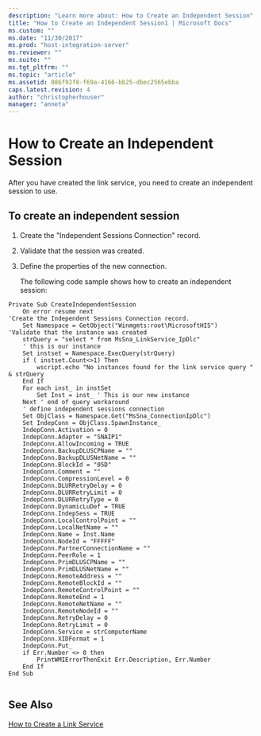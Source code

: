 ```yaml
---
description: "Learn more about: How to Create an Independent Session"
title: "How to Create an Independent Session1 | Microsoft Docs"
ms.custom: ""
ms.date: "11/30/2017"
ms.prod: "host-integration-server"
ms.reviewer: ""
ms.suite: ""
ms.tgt_pltfrm: ""
ms.topic: "article"
ms.assetid: 086f92f8-f69a-4166-bb25-dbec2565ebba
caps.latest.revision: 4
author: "christopherhouser"
manager: "anneta"
---
```

# How to Create an Independent Session
After you have created the link service, you need to create an independent session to use.  
  
## To create an independent session  
  
1. Create the "Independent Sessions Connection" record.  
  
2. Validate that the session was created.  
  
3. Define the properties of the new connection.  
  
   The following code sample shows how to create an independent session:  
  
```  
Private Sub CreateIndependentSession  
    On error resume next  
'Create the Independent Sessions Connection record.  
    Set Namespace = GetObject("Winmgmts:root\MicrosoftHIS")  
'Validate that the instance was created  
    strQuery = "select * from MsSna_LinkService_IpDlc"  
    ' this is our instance  
    Set instset = Namespace.ExecQuery(strQuery)  
    if ( instset.Count<>1) Then  
        wscript.echo "No instances found for the link service query " & strQuery  
    End If  
    For each inst_ in instSet  
        Set Inst = inst_ ' This is our new instance  
    Next ' end of query workaround     
    ' define independent sessions connection  
    Set ObjClass = Namespace.Get("MsSna_ConnectionIpDlc")  
    Set IndepConn = ObjClass.SpawnInstance_  
    IndepConn.Activation = 0  
    IndepConn.Adapter = "SNAIP1"  
    IndepConn.AllowIncoming = TRUE  
    IndepConn.BackupDLUSCPName = ""  
    IndepConn.BackupDLUSNetName = ""  
    IndepConn.BlockId = "05D"  
    IndepConn.Comment = ""  
    IndepConn.CompressionLevel = 0  
    IndepConn.DLURRetryDelay = 0  
    IndepConn.DLURRetryLimit = 0  
    IndepConn.DLURRetryType = 0  
    IndepConn.DynamicLuDef = TRUE  
    IndepConn.IndepSess = TRUE  
    IndepConn.LocalControlPoint = ""  
    IndepConn.LocalNetName = ""  
    IndepConn.Name = Inst.Name  
    IndepConn.NodeId = "FFFFF"  
    IndepConn.PartnerConnectionName = ""  
    IndepConn.PeerRole = 1  
    IndepConn.PrimDLUSCPName = ""  
    IndepConn.PrimDLUSNetName = ""  
    IndepConn.RemoteAddress = ""  
    IndepConn.RemoteBlockId = ""  
    IndepConn.RemoteControlPoint = ""  
    IndepConn.RemoteEnd = 1  
    IndepConn.RemoteNetName = ""  
    IndepConn.RemoteNodeId = ""  
    IndepConn.RetryDelay = 0  
    IndepConn.RetryLimit = 0  
    IndepConn.Service = strComputerName  
    IndepConn.XIDFormat = 1  
    IndepConn.Put_  
    if Err.Number <> 0 then  
        PrintWMIErrorThenExit Err.Description, Err.Number  
    End If  
End Sub  
  
```  
  
## See Also  
[How to Create a Link Service](../core/how-to-create-a-link-service2.md)
